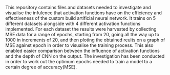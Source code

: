 This repository contains files and datasets needed to investigate and visualise the infulence that activation functions have on the efficiency and effectiveness of the custom build artificial neural network.
It trains on 5 different datasets alongside with 4 different activation functions implemented.
For each dataset the results were harvested by collecting MSE data for a range of epochs, starting from 20, going all the way up to 1000 in increments of 20, and then ploting the obtained reults on a graph of MSE against epoch in order to visualise the training process. This also enabled easier comparison between the influence of activation functions and the depth of CNN on the output.
The investigation has been conducted in order to work out the optimum epochs needed to train a model to a certain degree of accuracy(MSE).
